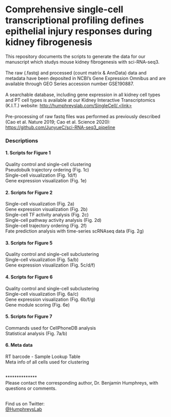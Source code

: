 # Comprehensive single-cell transcriptional profiling defines epithelial injury responses during kidney fibrogenesis
This repository documents the scripts to generate the data for our manuscript which studys mouse kidney fibrogenesis with sci-RNA-seq3. <link> <br> <br>
The raw (.fastq) and processed (count matrix & AnnData) data and metadata have been deposited in NCBI’s Gene Expression Omnibus and are available through GEO Series accession number GSE190887.  <br> <br>
A searchable database, including gene expression in all kidney cell types and PT cell types is available at our Kidney Interactive Transcriptomics (K.I.T.) website: http://humphreyslab.com/SingleCell/.<link> <br><br>
Pre-processing of raw fastq files was performed as previously described (Cao et al. Nature 2019; Cao et al. Science 2020): https://github.com/JunyueC/sci-RNA-seq3_pipeline<br>

### Descriptions

#### 1. Scripts for Figure 1<br>
Quality control and single-cell clustering<br>
Pseudobulk trajectory ordering (Fig. 1c)<br>
Single-cell visualization (Fig. 1d/f)<br>
Gene expression visualization (Fig. 1e)<br>


#### 2. Scripts for Figure 2<br>
Single-cell visualization (Fig. 2a)<br>
Gene expression visualization (Fig. 2b)<br>
Single-cell TF activity analysis (Fig. 2c)<br>
Single-cell pathway activity analysis (Fig. 2d)<br>
Single-cell trajectory ordering (Fig. 2f)<br>
Fate prediction analysis with time-series scRNAseq data (Fig. 2g)<br>

#### 3. Scripts for Figure 5<br> 
Quality control and single-cell subclustering<br>
Single-cell visualization (Fig. 5a/b)<br>
Gene expression visualization (Fig. 5c/d/f)<br>

#### 4. Scripts for Figure 6<br>
Quality control and single-cell subclustering<br>
Single-cell visualization (Fig. 6a/c)<br>
Gene expression visualization (Fig. 6b/f/g)<br>
Gene module scoring (Fig. 6e)<br>

#### 5. Scripts for Figure 7<br>
Commands used for CellPhoneDB analysis<br>
Statistical analysis (Fig. 7a/b)<br>

#### 6. Meta data<br>
RT barcode - Sample Lookup Table<br>
Meta info of all cells used for clustering<br>

<br>
**************<br>
Please contact the corresponding author, Dr. Benjamin Humphreys, with questions or comments.  <br>
<br/>

Find us on Twitter: 
<br/>
  <a href="https://twitter.com/HumphreysLab?ref_src=twsrc%5Etfw" class="twitter-follow-button" data-show-count="false"> @HumphreysLab</a>
<br/><br/>

